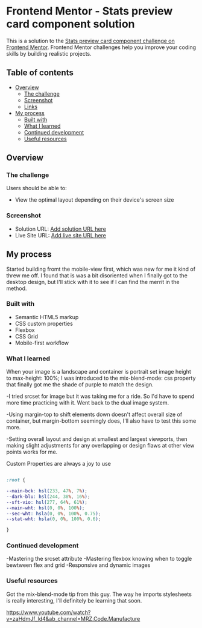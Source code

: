 # Frontend Mentor - Stats preview card component solution

This is a solution to the [Stats preview card component challenge on Frontend Mentor](https://www.frontendmentor.io/challenges/stats-preview-card-component-8JqbgoU62). Frontend Mentor challenges help you improve your coding skills by building realistic projects. 

## Table of contents

- [Overview](#overview)
  - [The challenge](#the-challenge)
  - [Screenshot](#screenshot)
  - [Links](#links)
- [My process](#my-process)
  - [Built with](#built-with)
  - [What I learned](#what-i-learned)
  - [Continued development](#continued-development)
  - [Useful resources](#useful-resources)


## Overview

### The challenge

Users should be able to:

- View the optimal layout depending on their device's screen size

### Screenshot

- Solution URL: [Add solution URL here](https://your-solution-url.com)
- Live Site URL: [Add live site URL here](https://your-live-site-url.com)

## My process

Started building fromt the mobile-view first, which was new for me it kind of threw me off. I found that is was
a bit disoriented when I finally got to the desktop design, but I'll stick with it to see if I can find the merrit in the method.



### Built with

- Semantic HTML5 markup
- CSS custom properties
- Flexbox
- CSS Grid
- Mobile-first workflow

### What I learned

When your image is a landscape and container is portrait set image height to max-height: 100%;
I was introduced to the mix-blend-mode: css property that finally got me the shade of purple to match the design.

-I tried srcset for image but it was taking me for a ride. So I'd have to spend more time practicing with it. Went back to the dual image system.

-Using margin-top to shift elements down doesn't affect overall size of container, but margin-bottom seemingly does, I'll also have
to test this some more. 

-Setting overall layout and design at smallest and largest viewports, then making slight adjustments for any overlapping or design flaws at
other view points works for me.


Custom Properties are always a joy to use
```css

:root {

--main-bck: hsl(233, 47%, 7%);
--dark-blu: hsl(244, 38%, 16%);
--sft-vio: hsl(277, 64%, 61%);     
--main-wht: hsl(0, 0%, 100%);
--sec-wht: hsla(0, 0%, 100%, 0.75);
--stat-wht: hsla(0, 0%, 100%, 0.6);

}
```

### Continued development

-Mastering the srcset attribute
-Mastering flexbox knowing when to toggle bewtween flex and grid
-Responsive and dynamic images


### Useful resources

Got the mix-blend-mode tip from this guy.
The way he imports stylesheets is really interesting, I'll definitely be learning that soon.

https://www.youtube.com/watch?v=zaHdmJf_ld4&ab_channel=MRZ.Code.Manufacture
